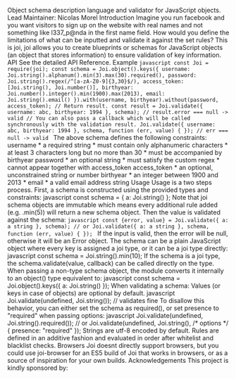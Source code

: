 Object schema description language and validator for JavaScript objects. Lead Maintainer: Nicolas Morel Introduction Imagine you run facebook and you want visitors to sign up on the website with real names and not something like l337_p@nda in the first name field. How would you define the limitations of what can be inputted and validate it against the set rules? This is joi, joi allows you to create blueprints or schemas for JavaScript objects (an object that stores information) to ensure validation of key information. API See the detailed API Reference. Example ```javascript const Joi = require(joi); const schema = Joi.object().keys({ username: Joi.string().alphanum().min(3).max(30).required(), password: Joi.string().regex(/^[a-zA-Z0-9]{3,30}$/), access_token: [Joi.string(), Joi.number()], birthyear: Joi.number().integer().min(1900).max(2013), email: Joi.string().email() }).with(username, birthyear).without(password, access_token); // Return result. const result = Joi.validate({ username: abc, birthyear: 1994 }, schema); // result.error === null -> valid // You can also pass a callback which will be called synchronously with the validation result. Joi.validate({ username: abc, birthyear: 1994 }, schema, function (err, value) { }); // err === null -> valid ``` The above schema defines the following constraints: username * a required string * must contain only alphanumeric characters * at least 3 characters long but no more than 30 * must be accompanied by birthyear password * an optional string * must satisfy the custom regex * cannot appear together with access_token access_token * an optional, unconstrained string or number birthyear * an integer between 1900 and 2013 * email * a valid email address string Usage Usage is a two steps process. First, a schema is constructed using the provided types and constraints: javascript const schema = { a: Joi.string() }; Note that joi schema objects are immutable which means every additional rule added (e.g. .min(5)) will return a new schema object. Then the value is validated against the schema: ```javascript const {error, value} = Joi.validate({ a: a string }, schema); // or Joi.validate({ a: a string }, schema, function (err, value) { }); ``` If the input is valid, then the error will be null, otherwise it will be an Error object. The schema can be a plain JavaScript object where every key is assigned a joi type, or it can be a joi type directly: javascript const schema = Joi.string().min(10); If the schema is a joi type, the schema.validate(value, callback) can be called directly on the type. When passing a non-type schema object, the module converts it internally to an object() type equivalent to: javascript const schema = Joi.object().keys({ a: Joi.string() }); When validating a schema: Values (or keys in case of objects) are optional by default. javascript Joi.validate(undefined, Joi.string()); // validates fine To disallow this behavior, you can either set the schema as required(), or set presence to "required" when passing options: javascript Joi.validate(undefined, Joi.string().required()); // or Joi.validate(undefined, Joi.string(), /* options */ { presence: "required" }); Strings are utf-8 encoded by default. Rules are defined in an additive fashion and evaluated in order after whitelist and blacklist checks. Browsers Joi doesnt directly support browsers, but you could use joi-browser for an ES5 build of Joi that works in browsers, or as a source of inspiration for your own builds. Acknowledgements This project is kindly sponsored by: